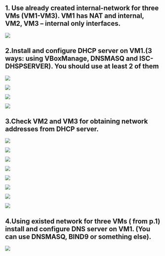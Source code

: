 ## 1. Use  already created internal-network for three VMs (VM1-VM3). VM1 has NAT and internal, VM2, VM3 – internal only interfaces.

![](https://raw.githubusercontent.com/ViktorMarhitich/DevOps_online_Dnipro_2021Q4/main/m6/task_6.2/images/nat_port_forward.png)

## 2.Install and configure DHCP server on VM1.(3 ways: using VBoxManage, DNSMASQ and ISC-DHSPSERVER). You should use at least 2 of them

![](https://raw.githubusercontent.com/ViktorMarhitich/DevOps_online_Dnipro_2021Q4/main/m6/task_6.2/images/dhcp_vb.png)

![](https://raw.githubusercontent.com/ViktorMarhitich/DevOps_online_Dnipro_2021Q4/main/m6/task_6.2/images/dhcp_server_vb.png)

![](https://raw.githubusercontent.com/ViktorMarhitich/DevOps_online_Dnipro_2021Q4/main/m6/task_6.2/images/dnsmasq_conf.png)

![](https://raw.githubusercontent.com/ViktorMarhitich/DevOps_online_Dnipro_2021Q4/main/m6/task_6.2/images/dnsmasq_status.png)

## 3.Check VM2 and VM3  for obtaining  network addresses from DHCP server.

![](https://raw.githubusercontent.com/ViktorMarhitich/DevOps_online_Dnipro_2021Q4/main/m6/task_6.2/images/ip_a_vm1.png)

![](https://raw.githubusercontent.com/ViktorMarhitich/DevOps_online_Dnipro_2021Q4/main/m6/task_6.2/images/ip_a_vm2.png)

![](https://raw.githubusercontent.com/ViktorMarhitich/DevOps_online_Dnipro_2021Q4/main/m6/task_6.2/images/ip_a_vm3.png)

![](https://raw.githubusercontent.com/ViktorMarhitich/DevOps_online_Dnipro_2021Q4/main/m6/task_6.2/images/ping_google_vm1.png)

![](https://raw.githubusercontent.com/ViktorMarhitich/DevOps_online_Dnipro_2021Q4/main/m6/task_6.2/images/ping_google_vm2.png)

![](https://raw.githubusercontent.com/ViktorMarhitich/DevOps_online_Dnipro_2021Q4/main/m6/task_6.2/images/ping_google_vm3.png)

![](https://raw.githubusercontent.com/ViktorMarhitich/DevOps_online_Dnipro_2021Q4/main/m6/task_6.2/images/ping_vm1_vm2.png)

![](https://raw.githubusercontent.com/ViktorMarhitich/DevOps_online_Dnipro_2021Q4/main/m6/task_6.2/images/ping_vm1_vm3.png)

## 4.Using existed network for three VMs ( from p.1) install and configure DNS server on VM1. (You can use DNSMASQ, BIND9 or something else).

![](https://raw.githubusercontent.com/ViktorMarhitich/DevOps_online_Dnipro_2021Q4/main/m6/task_6.2/images/dns_config.png)